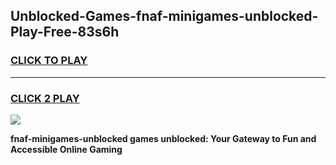 
## Unblocked-Games-fnaf-minigames-unblocked-Play-Free-83s6h
<h3>
<a href="https://premium76.site?title=fnaf-minigames-unblocked&ref=12A">CLICK TO PLAY</a></h3>
<hr>

<h3>
<a href="https://premium76.site?title=fnaf-minigames-unblocked&ref=12A">CLICK 2 PLAY</a>
  
</h3>

<a href="https://premium76.site?title=fnaf-minigames-unblocked&ref=12A"><img src="https://clearcache.store/games.png"></a>


**fnaf-minigames-unblocked games unblocked: Your Gateway to Fun and Accessible Online Gaming**
